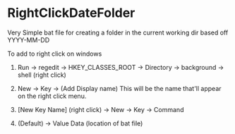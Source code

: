 RightClickDateFolder
====================

Very Simple bat file for creating a folder in the current working dir based off YYYY-MM-DD

To add to right click on windows

1) Run -> regedit -> HKEY_CLASSES_ROOT -> Directory -> background -> shell (right click)

2) New -> Key -> (Add Display name)
This will be the name that'll appear on the right click menu.

3) [New Key Name] (right click) -> New -> Key -> Command

4) (Default) -> Value Data (location of bat file)
